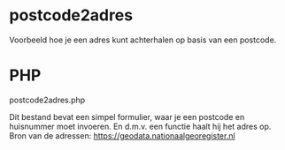 # postcode2adres
Voorbeeld hoe je een adres kunt achterhalen op basis van een postcode.

# PHP
postcode2adres.php

Dit bestand bevat een simpel formulier, waar je een postcode en huisnummer moet invoeren.
En d.m.v. een functie haalt hij het adres op. 
Bron van de adressen: https://geodata.nationaalgeoregister.nl
